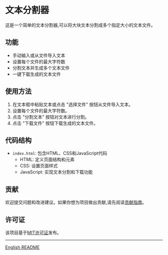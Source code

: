 # 文本分割器

这是一个简单的文本分割器,可以将大块文本分割成多个指定大小的文本文件。

## 功能

- 手动输入或从文件导入文本
- 设置每个文件的最大字符数
- 分割文本并生成多个文本文件
- 一键下载生成的文本文件

## 使用方法

1. 在文本框中粘贴文本或点击 "选择文件" 按钮从文件导入文本。
2. 设置每个文件的最大字符数。
3. 点击 "分割文本" 按钮对文本进行分割。
4. 点击 "下载文件" 按钮下载生成的文本文件。

## 代码结构

- `index.html`: 包含HTML、CSS和JavaScript代码
    - HTML: 定义页面结构和元素
    - CSS: 设置页面样式
    - JavaScript: 实现文本分割和下载功能

## 贡献

欢迎提交问题和改进建议。如果你想为项目做出贡献,请先阅读[贡献指南](CONTRIBUTING.md)。

## 许可证

该项目基于[MIT许可证](LICENSE)发布。

---

[English README](README.md)


